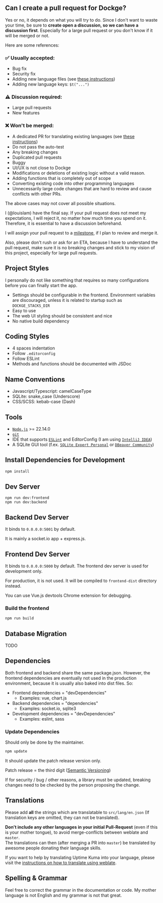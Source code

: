 ## Can I create a pull request for Dockge?

Yes or no, it depends on what you will try to do. Since I don't want to waste your time, be sure to **create open a discussion, so we can have a discussion first**. Especially for a large pull request or you don't know if it will be merged or not.

Here are some references:

### ✅ Usually accepted:
- Bug fix
- Security fix
- Adding new language files (see [these instructions](https://github.com/louislam/dockge/blob/master/frontend/src/lang/README.md))
- Adding new language keys: `$t("...")`

### ⚠️ Discussion required:
- Large pull requests
- New features

### ❌ Won't be merged:
- A dedicated PR for translating existing languages (see [these instructions](https://github.com/louislam/dockge/blob/master/frontend/src/lang/README.md))
- Do not pass the auto-test
- Any breaking changes
- Duplicated pull requests
- Buggy
- UI/UX is not close to Dockge
- Modifications or deletions of existing logic without a valid reason.
- Adding functions that is completely out of scope
- Converting existing code into other programming languages
- Unnecessarily large code changes that are hard to review and cause conflicts with other PRs.

The above cases may not cover all possible situations.

I (@louislam) have the final say. If your pull request does not meet my expectations, I will reject it, no matter how much time you spend on it. Therefore, it is essential to have a discussion beforehand.

I will assign your pull request to a [milestone](https://github.com/louislam/dockge/milestones), if I plan to review and merge it.

Also, please don't rush or ask for an ETA, because I have to understand the pull request, make sure it is no breaking changes and stick to my vision of this project, especially for large pull requests.

## Project Styles

I personally do not like something that requires so many configurations before you can finally start the app.

- Settings should be configurable in the frontend. Environment variables are discouraged, unless it is related to startup such as `DOCKGE_STACKS_DIR`
- Easy to use
- The web UI styling should be consistent and nice
- No native build dependency

## Coding Styles

- 4 spaces indentation
- Follow `.editorconfig`
- Follow ESLint
- Methods and functions should be documented with JSDoc

## Name Conventions

- Javascript/Typescript: camelCaseType
- SQLite: snake_case (Underscore)
- CSS/SCSS: kebab-case (Dash)

## Tools

- [`Node.js`](https://nodejs.org/) >= 22.14.0
- [`git`](https://git-scm.com/)
- IDE that supports [`ESLint`](https://eslint.org/) and EditorConfig (I am using [`IntelliJ IDEA`](https://www.jetbrains.com/idea/))
- A SQLite GUI tool (f.ex. [`SQLite Expert Personal`](https://www.sqliteexpert.com/download.html) or [`DBeaver Community`](https://dbeaver.io/download/))

## Install Dependencies for Development

```bash
npm install
```

## Dev Server

```
npm run dev:frontend
npm run dev:backend
```

## Backend Dev Server

It binds to `0.0.0.0:5001` by default.

It is mainly a socket.io app + express.js.

## Frontend Dev Server

It binds to `0.0.0.0:5000` by default. The frontend dev server is used for development only.

For production, it is not used. It will be compiled to `frontend-dist` directory instead.

You can use Vue.js devtools Chrome extension for debugging.

### Build the frontend

```bash
npm run build
```

## Database Migration

TODO

## Dependencies

Both frontend and backend share the same package.json. However, the frontend dependencies are eventually not used in the production environment, because it is usually also baked into dist files. So:

- Frontend dependencies = "devDependencies"
    - Examples: vue, chart.js
- Backend dependencies = "dependencies"
    - Examples: socket.io, sqlite3
- Development dependencies = "devDependencies"
    - Examples: eslint, sass

### Update Dependencies

Should only be done by the maintainer.

```bash
npm update
````

It should update the patch release version only.

Patch release = the third digit ([Semantic Versioning](https://semver.org/))

If for security / bug / other reasons, a library must be updated, breaking changes need to be checked by the person proposing the change.

## Translations

Please add **all** the strings which are translatable to `src/lang/en.json` (If translation keys are omitted, they can not be translated).

**Don't include any other languages in your initial Pull-Request** (even if this is your mother tongue), to avoid merge-conflicts between weblate and `master`.  
The translations can then (after merging a PR into `master`) be translated by awesome people donating their language skills.

If you want to help by translating Uptime Kuma into your language, please visit the [instructions on how to translate using weblate](https://github.com/louislam/uptime-kuma/blob/master/src/lang/README.md).

## Spelling & Grammar

Feel free to correct the grammar in the documentation or code.
My mother language is not English and my grammar is not that great.
